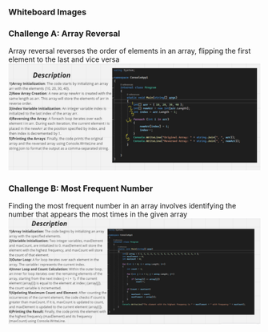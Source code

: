 ### Whiteboard Images

### Challenge A: Array Reversal
Array reversal reverses the order of elements in an array, flipping the first element to the last and vice versa
![Array Reversal Whiteboard](./assets/Array%20Reversal.PNG)

### Challenge B: Most Frequent Number
Finding the most frequent number in an array involves identifying the number that appears the most times in the given array
![Most Frequent Number Whiteboard](./assets/Frequent%20%20Number.PNG)